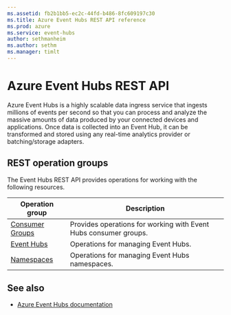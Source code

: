```yaml
---
ms.assetid: fb2b1bb5-ec2c-44fd-b486-8fc609197c30
ms.title: Azure Event Hubs REST API reference
ms.prod: azure
ms.service: event-hubs
author: sethmanheim
ms.author: sethm
ms.manager: timlt
---
```


# Azure Event Hubs REST API

Azure Event Hubs is a highly scalable data ingress service that ingests millions of events per second so that you can process and analyze the massive amounts of data produced by your connected devices and applications. Once data is collected into an Event Hub, it can be transformed and stored using any real-time analytics provider or batching/storage adapters.

## REST operation groups

The Event Hubs REST API provides operations for working with the following resources.

| Operation group               | Description                                                                             |
|-------------------------------|-----------------------------------------------------------------------------------------|
| [Consumer Groups](~/docs-ref-autogen/EventHub/ConsumerGroups.json)          | Provides operations for working with Event Hubs consumer groups. |
| [Event Hubs](~/docs-ref-autogen/EventHub/EventHubs.json)  | Operations for managing Event Hubs. |
| [Namespaces](~/docs-ref-autogen/EventHub/Namespaces.json)  | Operations for managing Event Hubs namespaces. |


## See also

- [Azure Event Hubs documentation](https://docs.microsoft.com/azure/event-hubs)
